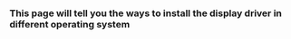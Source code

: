 ### This page will tell you the ways to install the display driver in different operating system  

